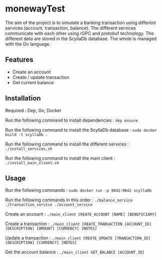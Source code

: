 # monewayTest
The aim of the project is to simulate a banking transaction using different services (account, transaction, balance).
The different services communicate with each other using rGPC and protobuf technology.
The different data are stored in the ScyllaDb database.
The whole is managed with the Go language.

## Features

- Create an account
- Create / update transaction
- Get current balance

## Installation

Required : Dep, Go, Docker

Run the following command to install dependencies :
``` dep ensure ``` 

Run the following command to install the ScyllaDb database :
``` sudo docker build -t scyllaDb . ``` 

Run the following command to install the different services :
``` ./install_services.sh ```

Run the following command to install the main client :
``` ./install_main_client.sh ```

## Usage

Run the following commands :
``` sudo docker run -p 9042:9042 scyllaDb ```

Run the following commands in this order :
``` ./balance_service ./transaction_service ./account_service ``` 

Create an account :
``` ./main_client CREATE_ACCOUNT [NAME] [BENEFICIARY] ``` 

Create a transaction :
``` ./main_client CREATE_TRANSACTION [ACCOUNT_ID] [DESCRIPTION] [AMOUNT] [CURRENCY] [NOTES] ``` 

Update a transaction :
``` ./main_client CREATE_UPDATE [TRANSACTION_ID] [DESCRIPTION] [CURRENCY] [NOTES] ``` 
 
Get the account balance :
``` ./main_client GET_BALANCE [ACCOUNT_ID] ``` 